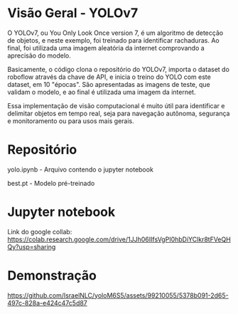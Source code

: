 # Visão Geral - YOLOv7

O YOLOv7, ou You Only Look Once version 7, é um algoritmo de detecção de objetos, e neste exemplo, foi treinado para identificar rachaduras. Ao final, foi utilizada uma imagem aleatória da internet comprovando a aprecisão do modelo.

Basicamente, o código clona o repositório do YOLOv7, importa o dataset do roboflow através da chave de API, e inicia o treino do YOLO com este dataset, em 10 "épocas". São apresentadas as imagens de teste, que validam o modelo, e ao final é utilizada uma imagem da internet.

Essa implementação de visão computacional é muito útil para identificar e delimitar objetos em tempo real, seja para navegação autônoma, segurança e monitoramento ou para usos mais gerais.

# Repositório
yolo.ipynb - Arquivo contendo o jupyter notebook

best.pt - Modelo pré-treinado

# Jupyter notebook
Link do google collab: https://colab.research.google.com/drive/1JJh06IIfsVgPI0hbDiYClkr8tFVeQHQy?usp=sharing

# Demonstração
https://github.com/IsraelNLC/yoloM6S5/assets/99210055/5378b091-2d65-497c-828a-e424c47c5d87


